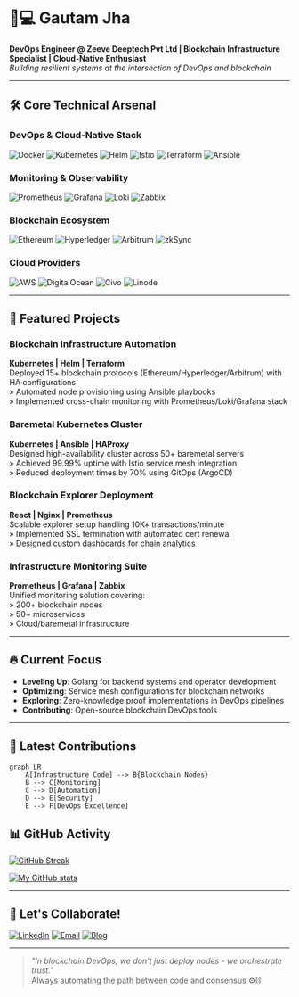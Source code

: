# 👨💻 Gautam Jha  
**DevOps Engineer @ Zeeve Deeptech Pvt Ltd | Blockchain Infrastructure Specialist | Cloud-Native Enthusiast**  
*Building resilient systems at the intersection of DevOps and blockchain*

---

## 🛠️ Core Technical Arsenal

### **DevOps & Cloud-Native Stack**
![Docker](https://img.shields.io/badge/Docker-2496ED?style=for-the-badge&logo=docker&logoColor=white)
![Kubernetes](https://img.shields.io/badge/Kubernetes-326CE5?style=for-the-badge&logo=kubernetes&logoColor=white)
![Helm](https://img.shields.io/badge/Helm-0F1689?style=for-the-badge&logo=helm)
![Istio](https://img.shields.io/badge/Istio-466BB0?style=for-the-badge&logo=istio)
![Terraform](https://img.shields.io/badge/Terraform-7B42BC?style=for-the-badge&logo=terraform)
![Ansible](https://img.shields.io/badge/Ansible-EE0000?style=for-the-badge&logo=ansible)

### **Monitoring & Observability**
![Prometheus](https://img.shields.io/badge/Prometheus-E6522C?style=for-the-badge&logo=prometheus)
![Grafana](https://img.shields.io/badge/Grafana-F46800?style=for-the-badge&logo=grafana)
![Loki](https://img.shields.io/badge/Loki-2C3D50?style=for-the-badge&logo=grafana)
![Zabbix](https://img.shields.io/badge/Zabbix-DD1600?style=for-the-badge&logo=zabbix)

### **Blockchain Ecosystem**
![Ethereum](https://img.shields.io/badge/Ethereum-3C3C3D?style=for-the-badge&logo=ethereum)
![Hyperledger](https://img.shields.io/badge/Hyperledger-2F3134?style=for-the-badge&logo=hyperledger)
![Arbitrum](https://img.shields.io/badge/Arbitrum-28A0EF?style=for-the-badge)
![zkSync](https://img.shields.io/badge/zkSync-1E69FF?style=for-the-badge)

### **Cloud Providers**
![AWS](https://img.shields.io/badge/AWS-232F3E?style=for-the-badge&logo=amazon-aws)
![DigitalOcean](https://img.shields.io/badge/Digital_Ocean-0080FF?style=for-the-badge&logo=digitalocean)
![Civo](https://img.shields.io/badge/Civo-2391F2?style=for-the-badge)
![Linode](https://img.shields.io/badge/Linode-00A95C?style=for-the-badge&logo=linode)

---

## 🚀 Featured Projects

### **Blockchain Infrastructure Automation**
**Kubernetes | Helm | Terraform**  
Deployed 15+ blockchain protocols (Ethereum/Hyperledger/Arbitrum) with HA configurations  
» Automated node provisioning using Ansible playbooks  
» Implemented cross-chain monitoring with Prometheus/Loki/Grafana stack

### **Baremetal Kubernetes Cluster**
**Kubernetes | Ansible | HAProxy**  
Designed high-availability cluster across 50+ baremetal servers  
» Achieved 99.99% uptime with Istio service mesh integration  
» Reduced deployment times by 70% using GitOps (ArgoCD)

### **Blockchain Explorer Deployment**
**React | Nginx | Prometheus**  
Scalable explorer setup handling 10K+ transactions/minute  
» Implemented SSL termination with automated cert renewal  
» Designed custom dashboards for chain analytics

### **Infrastructure Monitoring Suite**
**Prometheus | Grafana | Zabbix**  
Unified monitoring solution covering:  
» 200+ blockchain nodes  
» 50+ microservices  
» Cloud/baremetal infrastructure  

---

## 🔥 Current Focus
- **Leveling Up**: Golang for backend systems and operator development
- **Optimizing**: Service mesh configurations for blockchain networks
- **Exploring**: Zero-knowledge proof implementations in DevOps pipelines
- **Contributing**: Open-source blockchain DevOps tools

---
## 📝 Latest Contributions

```mermaid
graph LR
    A[Infrastructure Code] --> B{Blockchain Nodes}
    B --> C[Monitoring]
    C --> D[Automation]
    D --> E[Security]
    E --> F[DevOps Excellence]
```


## 📊 GitHub Activity
[![GitHub Streak](https://streak-stats.demolab.com?user=devops-gautamjha&theme=dark&date_format=j%20M%5B%20Y%5D&exclude_days=Sun%2CMon%2CTue%2CWed%2CThu%2CFri%2CSat)](https://git.io/streak-stats)

[![My GitHub stats](https://github-readme-stats.vercel.app/api?username=devops-gautamjha)](https://github.com/devops-gautamjha/github-readme-stats)

---

## 🤝 Let's Collaborate!
[![LinkedIn](https://img.shields.io/badge/LinkedIn-0A66C2?style=for-the-flat&logo=linkedin)](https://www.linkedin.com/in/devops-gautam/)
[![Email](https://img.shields.io/badge/Email-D14836?style=for-the-flat&logo=gmail)](mailto:devops.gautamjha@gmail.com)
[![Blog](https://img.shields.io/badge/Blog-FF5722?style=for-the-flat&logo=rss)](https://yourblog.com)

---

> *"In blockchain DevOps, we don't just deploy nodes - we orchestrate trust."*  
> Always automating the path between code and consensus ⚙️⛓️
